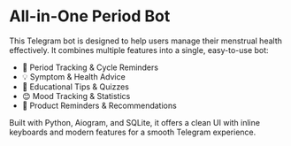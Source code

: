 # All-in-One Period Bot

This Telegram bot is designed to help users manage their menstrual health effectively. It combines multiple features into a single, easy-to-use bot:

- 📅 Period Tracking & Cycle Reminders
- 💡 Symptom & Health Advice
- 🧠 Educational Tips & Quizzes
- 😊 Mood Tracking & Statistics
- 🛒 Product Reminders & Recommendations

Built with Python, Aiogram, and SQLite, it offers a clean UI with inline keyboards and modern features for a smooth Telegram experience.
